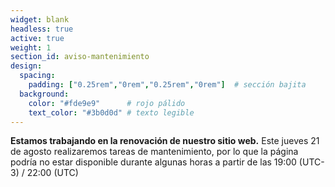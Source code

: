 ```yaml
---
widget: blank
headless: true
active: true
weight: 1
section_id: aviso-mantenimiento
design:
  spacing:
    padding: ["0.25rem","0rem","0.25rem","0rem"]  # sección bajita
  background:
    color: "#fde9e9"      # rojo pálido
    text_color: "#3b0d0d" # texto legible
---
```


<div role="status" aria-live="polite">
  <p><strong>Estamos trabajando en la renovación de nuestro sitio web.</strong> Este jueves 21 de agosto realizaremos tareas de mantenimiento, por lo que la página podría no estar disponible durante algunas horas a partir de las 19:00 (UTC-3) / 22:00 (UTC)</p>
</div>
